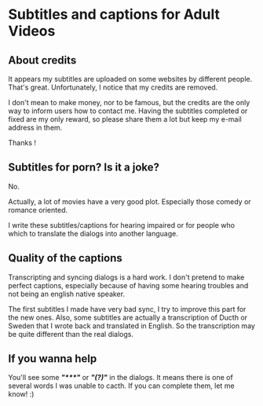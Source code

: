 # Subtitles and captions for Adult Videos

## About credits

It appears my subtitles are uploaded on some websites by different people. That's great. Unfortunately, I notice that my credits are removed.

I don't mean to make money, nor to be famous, but the credits are the only way to inform users how to contact me. Having the subtitles completed or fixed are my only reward, so please share them a lot but keep my e-mail address in them.

Thanks !

## Subtitles for porn? Is it a joke?

No.

Actually, a lot of movies have a very good plot. Especially those comedy or romance oriented.

I write these subtitles/captions for hearing impaired or for people who which to translate the dialogs into another language.

## Quality of the captions

Transcripting and syncing dialogs is a hard work. I don't pretend to make perfect captions, especially because of having some hearing troubles and not being an english native speaker.

The first subtitles I made have very bad sync, I try to improve this part for the new ones.
Also, some subtitles are actually a transcription of Ducth or Sweden that I wrote back and translated in English. So the transcription may be quite different than the real dialogs.

## If you wanna help

You'll see some ___"***"___ or ___"(?)"___ in the dialogs. It means there is one of several words I was unable to cacth. If you can complete them, let me know! :)

